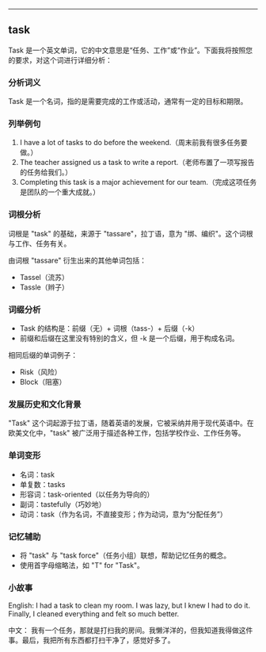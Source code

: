 
---------------
## task
Task 是一个英文单词，它的中文意思是“任务、工作”或“作业”。下面我将按照您的要求，对这个词进行详细分析：

### 分析词义
Task 是一个名词，指的是需要完成的工作或活动，通常有一定的目标和期限。

### 列举例句
1. I have a lot of tasks to do before the weekend.（周末前我有很多任务要做。）
2. The teacher assigned us a task to write a report.（老师布置了一项写报告的任务给我们。）
3. Completing this task is a major achievement for our team.（完成这项任务是团队的一个重大成就。）

### 词根分析
词根是 "task" 的基础，来源于 "tassare"，拉丁语，意为 "绑、编织"。这个词根与工作、任务有关。

由词根 "tassare" 衍生出来的其他单词包括：
- Tassel（流苏）
- Tassle（辫子）

### 词缀分析
- Task 的结构是：前缀（无）+ 词根（tass-）+ 后缀（-k）
- 前缀和后缀在这里没有特别的含义，但 -k 是一个后缀，用于构成名词。

相同后缀的单词例子：
- Risk（风险）
- Block（阻塞）

### 发展历史和文化背景
"Task" 这个词起源于拉丁语，随着英语的发展，它被采纳并用于现代英语中。在欧美文化中，"task" 被广泛用于描述各种工作，包括学校作业、工作任务等。

### 单词变形
- 名词：task
- 单复数：tasks
- 形容词：task-oriented（以任务为导向的）
- 副词：tastefully（巧妙地）
- 动词：task（作为名词，不直接变形；作为动词，意为“分配任务”）

### 记忆辅助
- 将 "task" 与 "task force"（任务小组）联想，帮助记忆任务的概念。
- 使用首字母缩略法，如 "T" for "Task"。

### 小故事
English: 
I had a task to clean my room. I was lazy, but I knew I had to do it. Finally, I cleaned everything and felt so much better.

中文：
我有一个任务，那就是打扫我的房间。我懒洋洋的，但我知道我得做这件事。最后，我把所有东西都打扫干净了，感觉好多了。

